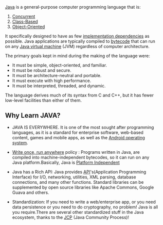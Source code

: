 
[Java](https://en.wikipedia.org/wiki/Java_(programming_language)) is a general-purpose computer programming language that is: 
 1. [Concurrent](https://en.wikipedia.org/wiki/Concurrent_computing) 
 2. [Class-Based](https://en.wikipedia.org/wiki/Class-based_programming)
 3. [Object-Oriented](https://en.wikipedia.org/wiki/Object-oriented_programming)

It specifically designed to have as few [implementation dependencies](http://www.java-tips.org/other-api-tips-100035/60-netbeans/1025-what-is-an-implementation-dependency-and-whathowwhen-should-i-use-one.html) as possible. Java applications are typically compiled to [bytecode](https://en.wikipedia.org/wiki/Bytecode) that can run on any [Java virtual machine](https://en.wikipedia.org/wiki/Java_virtual_machine) (JVM) regardless of computer architecture.

The primary goals kept in mind during the making of the language were:

 - It must be simple, object-oriented, and familiar.
 - It must be robust and secure.
 - It must be architecture-neutral and portable.
 - It must execute with high performance.
 - It must be interpreted, threaded, and dynamic.

The language derives much of its syntax from C and C++, but it has fewer low-level facilities than either of them.

## Why Learn JAVA?

- JAVA IS EVERYWHERE. It is one of the most sought after programming languages, as it is a standard for enterprise software, web-based content, games and mobile apps, as well as the [Android operating system](https://developer.android.com/index.html). 

- [Write once, run anywhere](https://en.wikipedia.org/wiki/Write_once,_run_anywhere) policy : Programs written in Java, are compiled into machine-independent bytecodes, so it can run on any Java platform.Basically, Java is [Platform Independent](https://en.wikipedia.org/wiki/Cross-platform#Platform-independent_software)

- Java has a Rich API:
Java provides [API](https://en.wikipedia.org/wiki/Application_programming_interface)'s(Application Programming Interface) for I/O, networking, utilities, XML parsing, database connections, and many other functions. Standard libraries can be supplemented by open source libraries like Apache Commons, Google Guava and others.



- Standardization:
If you need to write a web/enterprise app, or you need data persistence or you need to do cryptography, no problem! Java is all you require.There are several other standardized stuff in the Java ecosystem, thanks to the [JCP](https://www.jcp.org/en/introduction/overview) (Java Community Process)!

